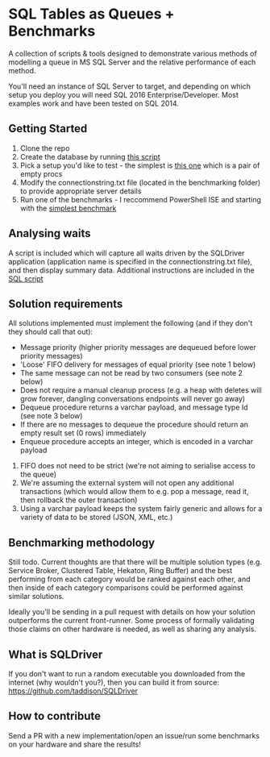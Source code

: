 # SQL Tables as Queues + Benchmarks
A collection of scripts & tools designed to demonstrate various methods of modelling a queue in MS SQL Server and the relative performance of each method.

You'll need an instance of SQL Server to target, and depending on which setup you deploy you will need SQL 2016 Enterprise/Developer.  Most examples work and have been tested on SQL 2014.

## Getting Started
1. Clone the repo
2. Create the database by running [this script](/scripts/setup/create%20database.sql)
3. Pick a setup you'd like to test - the simplest is [this one](/scripts/setup/create%20stub%20procs.sql) which is a pair of empty procs
4. Modify the connectionstring.txt file (located in the benchmarking folder) to provide appropriate server details
5. Run one of the benchmarks - I reccommend PowerShell ISE and starting with the [simplest benchmark](/benchmarks/run%20single%20benchmark%20with%20echo.ps1)

## Analysing waits
A script is included which will capture all waits driven by the SQLDriver application (application name is specified in the connectionstring.txt file), and then display summary data.  Additional instructions are included in the [SQL script](/benchmarks/extended%20event%20analysis.sql)

## Solution requirements
All solutions implemented must implement the following (and if they don't they should call that out):
- Message priority (higher priority messages are dequeued before lower priority messages)
- 'Loose' FIFO delivery for messages of equal priority (see note 1 below)
- The same message can not be read by two consumers (see note 2 below)
- Does not require a manual cleanup process (e.g. a heap with deletes will grow forever, dangling conversations endpoints will never go away)
- Dequeue procedure returns a varchar payload, and message type Id (see note 3 below)
- If there are no messages to dequeue the procedure should return an empty result set (0 rows) immediately
- Enqueue procedure accepts an integer, which is encoded in a varchar payload

1. FIFO does not need to be strict (we're not aiming to serialise access to the queue)
2. We're assuming the external system will not open any additional transactions (which would allow them to e.g. pop a message, read it, then rollback the outer transaction)
3. Using a varchar payload keeps the system fairly generic and allows for a variety of data to be stored (JSON, XML, etc.)

## Benchmarking methodology
Still todo.  Current thoughts are that there will be multiple solution types (e.g. Service Broker, Clustered Table, Hekaton, Ring Buffer) and the best performing from each category would be ranked against each other, and then inside of each category comparisons could be performed against similar solutions.

Ideally you'll be sending in a pull request with details on how your solution outperforms the current front-runner.  Some process of formally validating those claims on other hardware is needed, as well as sharing any analysis.

## What is SQLDriver
If you don't want to run a random executable you downloaded from the internet (why wouldn't you?), then you can build it from source: https://github.com/taddison/SQLDriver

## How to contribute
Send a PR with a new implementation/open an issue/run some benchmarks on your hardware and share the results!
